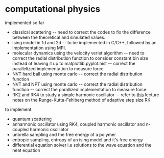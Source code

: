 computational physics
====

implemented so far
- classical scattering
-- need to correct the codes to fix the difference between the theoretical and simulated values.
- ising model in 1d and 2d
-- to be implemented in C/C++, followed by an implementation using MPI.
- molecular dynamics using the velocity verlet algorithm
-- need to correct the radial distribution function to consider constant bin size instead of leaving it up to matplotlib.pyplot.hist
-- correct the parallelized implementation to measure force
- NVT hard ball using monte carlo
-- correct the radial distribution function
- NVT and NPT using monte carlo
-- correct the radial distribution function
-- correct the parallized implementation to measure force
- RK2 and RK4 to study a simple harmonic oscillator
-- refer to [this](http://www.math.usm.edu/lambers/mat461/lecture4.pdf) lecture notes on the Runge-Kutta-Fehlberg method of adaptive step size RK

to implement
- quantum scattering
- anharmonic oscillator using RK4, coupled harmonic oscillator and n-coupled harmonic oscillator
- unbrella sampling and the free energy of a polymer
- entropic sampling, entropy of an ising model and it's free energy
- differential equation solver i.e solutions to the wave equation and the heat equation
